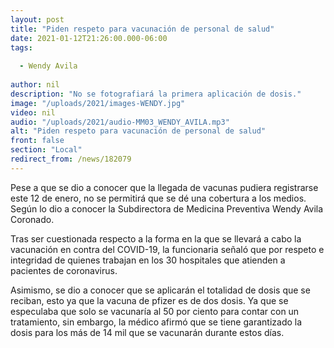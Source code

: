 ```yaml
---
layout: post
title: "Piden respeto para vacunación de personal de salud"
date: 2021-01-12T21:26:00.000-06:00
tags:
  
  - Wendy Avila
  
author: nil
description: "No se fotografiará la primera aplicación de dosis."
image: "/uploads/2021/images-WENDY.jpg"
video: nil
audio: "/uploads/2021/audio-MM03_WENDY_AVILA.mp3"
alt: "Piden respeto para vacunación de personal de salud"
front: false
section: "Local"
redirect_from: /news/182079
---
```


Pese a que se dio a conocer que la llegada de vacunas pudiera registrarse este 12 de enero, no se permitirá que se dé una cobertura a los medios. Según lo dio a conocer la Subdirectora de Medicina Preventiva Wendy Avila Coronado.

Tras ser cuestionada respecto a la forma en la que se llevará a cabo la vacunación en contra del COVID-19, la funcionaria señaló que por respeto e integridad de quienes trabajan en los 30 hospitales que atienden a pacientes de coronavirus.

Asimismo, se dio a conocer que se aplicarán el totalidad de dosis que se reciban, esto ya que la vacuna de pfizer es de dos dosis. Ya que se especulaba que solo se vacunaría al 50 por ciento para contar con un tratamiento, sin embargo, la médico afirmó que se tiene garantizado la dosis para los más de 14 mil que se vacunarán durante estos días.